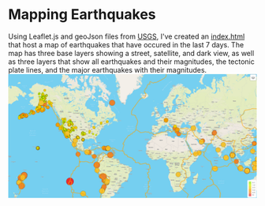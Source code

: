 # Mapping Earthquakes
Using Leaflet.js and geoJson files from [USGS](https://earthquake.usgs.gov/earthquakes/feed/v1.0/geojson.php), I've created an [index.html](Earthquake_Challenge/index.html) that host a map of earthquakes that have occured in the last 7 days. The map has three base layers showing a street, satellite, and dark view, as well as three layers that show all earthquakes and their magnitudes, the tectonic plate lines, and the major earthquakes with their magnitudes.
![map](docs/map.png)
